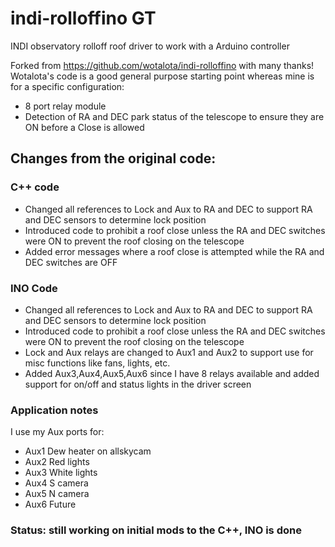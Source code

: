 # indi-rolloffino GT
INDI observatory rolloff roof driver to work with a Arduino controller

Forked from https://github.com/wotalota/indi-rolloffino with many thanks! Wotalota's code is a good general purpose starting point whereas mine is for a specific configuration:

- 8 port relay module
- Detection of RA and DEC park status of the telescope to ensure they are ON before a Close is allowed


## Changes from the original code:

### C++ code
- Changed all references to Lock and Aux to RA and DEC to support RA and DEC sensors to determine lock position
- Introduced code to prohibit a roof close unless the RA and DEC switches were ON to prevent the roof closing on the telescope
- Added error messages where a roof close is attempted while the RA and DEC switches are OFF

### INO Code
- Changed all references to Lock and Aux to RA and DEC to support RA and DEC sensors to determine lock position
- Introduced code to prohibit a roof close unless the RA and DEC switches were ON to prevent the roof closing on the telescope
- Lock and Aux relays are changed to Aux1 and Aux2 to support use for misc functions like fans, lights, etc.
- Added Aux3,Aux4,Aux5,Aux6 since I have 8 relays available and added support for on/off and status lights in the driver screen

### Application notes
I use my Aux ports for:

- Aux1	Dew heater on allskycam
- Aux2	Red lights
- Aux3	White lights
- Aux4	S camera
- Aux5	N camera
- Aux6	Future

### Status: still working on initial mods to the C++, INO is done

